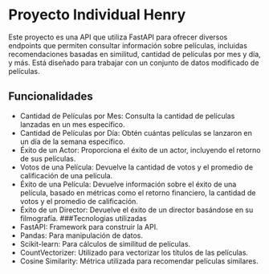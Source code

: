 # Proyecto Individual Henry
Este proyecto es una API que utiliza FastAPI para ofrecer diversos endpoints que permiten consultar información sobre películas, incluidas recomendaciones basadas en similitud, cantidad de películas por mes y día, y más. Está diseñado para trabajar con un conjunto de datos modificado de películas.

## Funcionalidades
- Cantidad de Películas por Mes: Consulta la cantidad de películas lanzadas en un mes específico.
- Cantidad de Películas por Día: Obtén cuántas películas se lanzaron en un día de la semana específico.
- Éxito de un Actor: Proporciona el éxito de un actor, incluyendo el retorno de sus películas.
- Votos de una Película: Devuelve la cantidad de votos y el promedio de calificación de una película.
- Éxito de una Película: Devuelve información sobre el éxito de una película, basado en métricas como el retorno financiero, la cantidad de votos y el promedio de calificación.
- Éxito de un Director: Devuelve el éxito de un director basándose en su filmografía.
###Tecnologias utilizadas
- FastAPI: Framework para construir la API.
- Pandas: Para manipulación de datos.
- Scikit-learn: Para cálculos de similitud de películas.
- CountVectorizer: Utilizado para vectorizar los títulos de las películas.
- Cosine Similarity: Métrica utilizada para recomendar películas similares.
